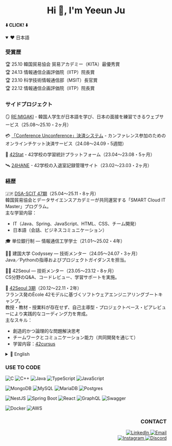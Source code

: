 <h1 align="center">Hi 👋, I'm Yeeun Ju</h1>

<div align="left">

<b>⬇️ CLICK! ⬇️</b>
<details open=false>
  <summary>❤️ 日本語</summary>
<h3>受賞歴</h3>

🏆 25.10 韓国貿易協会 貿易アカデミー（KITA）最優秀賞  
🏆 24.13 情報通信企画評価院（IITP）院長賞  
🏆 23.10 科学技術情報通信部（MSIT）長官賞  
🏆 22.12 情報通信企画評価院（IITP）院長賞
  
<h3>サイドプロジェクト</h3>
  
🪞 [RE:MIGAKI](https://github.com/SCIT-47-3) - 韓国人学生が日本語を学び、日本の面接を練習できるウェブサービス（25.08〜25.10・2ヶ月）

💳 [「Conference Unconference」決済システム](https://github.com/realworldpudding/puddingcamp-conferences) - カンファレンス参加のためのオンラインチケット決済サービス（24.08〜24.09・5週間）

🔭 [42Stat](https://github.com/42Statistics/42Stat-Backend) - 42学校の学習統計プラットフォーム（23.04〜23.08・5ヶ月）

🛰️ [24HANE](https://github.com/innovationacademy-kr/24hane-backend) - 42学校の入退室記録管理サイト（23.02〜23.03・2ヶ月）

<h3>経歴</h3>

🇯🇵 [DSA-SCIT 47期](https://datasa.net/course/main)（25.04〜25.11・8ヶ月）<br>
韓国貿易協会とデータサイエンスアカデミーが共同運営する「SMART Cloud IT Master」プログラム。<br>
主な学習内容：  
- IT（Java、Spring、JavaScript、HTML、CSS、チーム開発）  
- 日本語（会話、ビジネスコミュニケーション）

🎓 単位銀行制 — 情報通信工学学士（21.01〜25.02・4年）<br>

👩‍🏫 建国大学 Codyssey — 技術メンター（24.05〜24.07・3ヶ月）<br>
Java／Pythonの指導およびプロジェクトガイダンスを担当。

👩‍🏫 42Seoul — 技術メンター（23.05〜23.12・8ヶ月）<br>
CS分野のQ&A、コードレビュー、学習サポートを実施。

🌌 [42Seoul 3期](https://42seoul.kr/seoul42/main/view)（20.12〜22.11・2年）<br>
フランス発のÉcole 42モデルに基づくソフトウェアエンジニアリングブートキャンプ。<br>
教授・教材・授業料が存在せず、自己主導型・プロジェクトベース・ピアレビューにより実践的なコーディング力を育成。<br>
主なスキル：  
- 創造的かつ論理的な問題解決思考  
- チームワークとコミュニケーション能力（共同開発を通じて）  
- 学習内容：[42cursus](https://github.com/niamu01/42cursus)

</details>
<details>
  <summary>🧡 English</summary>
<h3>SIDE PROJECT</h3>

🪞 [RE:MIGAKI](https://github.com/SCIT-47-3) - A web platform helping Korean students to study Japanese and practice Japanese interviews (25.08 - 25.10, 2 months)

💳 [「Conference Unconference」 Payment System](https://github.com/realworldpudding/puddingcamp-conferences) - An online ticket payment service for conference participation (24.08 - 24.09, 5 weeks)

🔭 [42Stat](https://github.com/42Statistics/42Stat-Backend) - A learning statistics platform for 42 school (23.04 - 23.08, 5 months)

🛰️ [24HANE](https://github.com/innovationacademy-kr/24hane-backend) - 42 school check-in/out tracking site (23.02 - 23.03, 2 months)

<h3>JOURNEY</h3>

🇯🇵 [DSA-SCIT 47期](https://datasa.net/course/main) (25.04 - 25.11, 8 months)<br>
The SMART Cloud IT Master program, operated by the Korea International Trade Association and Data Science Academy. <br>
key skills: 
- IT (Java, Spring, JavaScript, HTML, CSS, team project)
- Japanese language (conversation, business communication)

🎓 Academic Credit Bank — B.S. in Information & Communication Engineering — (21.01 – 25.02, 4 years) <br>
Bachelor’s degree completed via Accredited Credit Bank System.

👩‍🏫 Technical Mentor, Konkuk Univ. Codyssey — (24.05 – 24.07, 3 months) <br>
Java/Python instruction, project guidance.

👩‍🏫 Technical Mentor, 42Seoul — (23.05 – 23.12, 8 months) <br>
CS Q&A, code reviews, learner support.

🌌 [42Seoul 3期](https://42seoul.kr/seoul42/main/view) (20.12 - 22.11, 2 years) <br>
A software engineering bootcamp founded on the model of École 42﻿, originally established in Paris in 2013. <br>
It has no professors, textbooks, or tuition fees. <br>
focuses on self-directed, project-based learning and peer evaluation to build practical coding and problem-solving skills. <br>
key skills: 
- Creative and analytical thinking for effective problem-solving
- Teamwork and communication through peer collaboration and project work
- What I learn: [42cursus](https://github.com/niamu01/42cursus)

</div>
</details>
<div align="left">

### USE TO CODE

![C](https://img.shields.io/badge/c-%2300599C.svg?style=for-the-badge&logo=c&logoColor=white)
![C++](https://img.shields.io/badge/c++-%2300599C.svg?style=for-the-badge&logo=c%2B%2B&logoColor=white)
![Java](https://img.shields.io/badge/Java-ED8B00?style=for-the-badge&logo=coffeescript&logoColor=white)
![TypeScript](https://img.shields.io/badge/typescript-%23007ACC.svg?style=for-the-badge&logo=typescript&logoColor=white)
![JavaScript](https://img.shields.io/badge/javascript-%23323330.svg?style=for-the-badge&logo=javascript&logoColor=%23F7DF1E)

![MongoDB](https://img.shields.io/badge/MongoDB-4EA94B?style=for-the-badge&logo=mongodb&logoColor=white)
![MySQL](https://img.shields.io/badge/mysql-%2300f.svg?style=for-the-badge&logo=mysql&logoColor=white)
![MariaDB](https://img.shields.io/badge/MariaDB-003545?style=for-the-badge&logo=mariadb&logoColor=white)
![Postgres](https://img.shields.io/badge/postgres-%23316192.svg?style=for-the-badge&logo=postgresql&logoColor=white)
<!--![Redis](https://img.shields.io/badge/redis-%23DD0031.svg?style=for-the-badge&logo=redis&logoColor=white)-->

![NestJS](https://img.shields.io/badge/nestjs-%23E0234E.svg?style=for-the-badge&logo=nestjs&logoColor=white)
![Spring Boot](https://img.shields.io/badge/springboot-%236DB33F.svg?style=for-the-badge&logo=springboot&logoColor=white)
![React](https://img.shields.io/badge/react-%2361DAFB.svg?style=for-the-badge&logo=react&logoColor=white)
![GraphQL](https://img.shields.io/badge/-GraphQL-E10098?style=for-the-badge&logo=graphql&logoColor=white)
![Swagger](https://img.shields.io/badge/-Swagger-%23Clojure?style=for-the-badge&logo=swagger&logoColor=white)
<!--![Jest](https://img.shields.io/badge/-jest-%23C21325?style=for-the-badge&logo=jest&logoColor=white)-->

![Docker](https://img.shields.io/badge/docker-%230db7ed.svg?style=for-the-badge&logo=docker&logoColor=white)
![AWS](https://img.shields.io/badge/AWS-%23FF9900.svg?style=for-the-badge&logo=amazon-aws&logoColor=white)

</div>

<div align="right">

### CONTACT

<a href="https://linkedin.com/in/yeeunju">
  <img src="https://img.shields.io/badge/LinkedIn-0077B5?style=for-the-badge&logo=linkedin&logoColor=white" alt="LinkedIn"/>
</a>
  <a href="mailto:niamu01@gmail.com">
  <img src="https://img.shields.io/badge/Gmail-d14836?style=for-the-badge&logo=Gmail&logoColor=white" alt="Email"/>
</a>
<br>
<a href="https://instagram.com/jye_0121">
  <img src="https://img.shields.io/badge/Instagram-fe4164?style=for-the-badge&logo=instagram&logoColor=white" alt="Instagram"/>
</a>
<a href="https://discordapp.com/users/637627802220363777">
  <img src="https://img.shields.io/badge/Discord-5865F2?style=for-the-badge&logo=discord&logoColor=white" alt="Discord"/>
</a>

</div>


<!-- icon want to use
![Nodejs](https://img.shields.io/badge/Nodejs-3C873A?style=for-the-badge&labelColor=black&logo=node.js&logoColor=3C873A)
![LeetCode](https://img.shields.io/badge/LeetCode-000000?style=for-the-badge&logo=LeetCode&logoColor=#d16c06)
![Coursera](https://img.shields.io/badge/Coursera-%230056D2.svg?style=for-the-badge&logo=Coursera&logoColor=white)
![Cloudflare](https://img.shields.io/badge/Cloudflare-F38020?style=for-the-badge&logo=Cloudflare&logoColor=white)
![Python](https://img.shields.io/badge/python-3670A0?style=for-the-badge&logo=python&logoColor=ffdd54)
![Alpine Linux](https://img.shields.io/badge/Alpine_Linux-%230D597F.svg?style=for-the-badge&logo=alpine-linux&logoColor=white)
![Debian](https://img.shields.io/badge/Debian-D70A53?style=for-the-badge&logo=debian&logoColor=white)
![Linux](https://img.shields.io/badge/Linux-FCC624?style=for-the-badge&logo=linux&logoColor=black)
![Ubuntu](https://img.shields.io/badge/Ubuntu-E95420?style=for-the-badge&logo=ubuntu&logoColor=white)
![Arduino](https://img.shields.io/badge/-Arduino-00979D?style=for-the-badge&logo=Arduino&logoColor=white)
![ESLint](https://img.shields.io/badge/ESLint-4B3263?style=for-the-badge&logo=eslint&logoColor=white)
![ElasticSearch](https://img.shields.io/badge/-ElasticSearch-005571?style=for-the-badge&logo=elasticsearch)
![Figma](https://img.shields.io/badge/figma-%23F24E1E.svg?style=for-the-badge&logo=figma&logoColor=white)
![Nginx](https://img.shields.io/badge/nginx-%23009639.svg?style=for-the-badge&logo=nginx&logoColor=white)
![Selenium](https://img.shields.io/badge/-selenium-%43B02A?style=for-the-badge&logo=selenium&logoColor=white)
-->

<!--
![Top Lang](https://github-readme-stats-one-bice.vercel.app/api/top-langs/?username=niamu01&langs_count=6&layout=compact&role=OWNER,ORGANIZATION_MEMBER,COLLABORATOR)
-->

<!--
reference
hits badge: https://hits.seeyoufarm.com/
badge with icon: https://github.com/Ileriayo/markdown-badges
simple badge: https://gist.github.com/ctrlaltdev/c0497bff497d29d119b6254e97d79b53

https://rahuldkjain.github.io/gh-profile-readme-generator/
https://github.com/anuraghazra/github-readme-stats

table generator: https://tabletag.net/
-->
